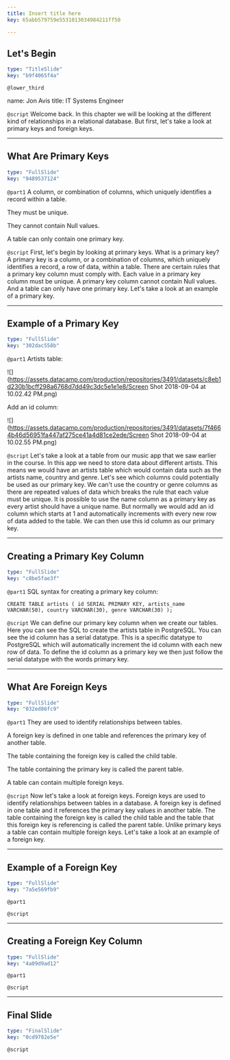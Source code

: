 ```yaml
---
title: Insert title here
key: 65abb579759e5531013034984211ff50

---
```

## Let's Begin

```yaml
type: "TitleSlide"
key: "b9f4065f4a"
```

`@lower_third`

name: Jon Avis
title: IT Systems Engineer


`@script`
Welcome back. In this chapter we will be looking at the different kind of relationships in a relational database. But first, let's take a look at primary keys and foreign keys.


---
## What Are Primary Keys

```yaml
type: "FullSlide"
key: "9489537124"
```

`@part1`
A column, or combination of columns, which uniquely identifies a record within a table.

They must be unique.

They cannot contain Null values.

A table can only contain one primary key.


`@script`
First, let's begin by looking at primary keys. What is a primary key? A primary key is a column, or a combination of columns, which uniquely identifies a record, a row of data, within a table. There are certain rules that a primary key column must comply with. Each value in a primary key column must be unique. A primary key column cannot contain Null values. And a table can only have one primary key. Let's take a look at an example of a primary key.


---
## Example of a Primary Key

```yaml
type: "FullSlide"
key: "302dac558b"
```

`@part1`
Artists table:

![](https://assets.datacamp.com/production/repositories/3491/datasets/c8eb1d230b1bcff298a6768d7dd49c3dc5e1e1e8/Screen Shot 2018-09-04 at 10.02.42 PM.png)

Add an id column:

![](https://assets.datacamp.com/production/repositories/3491/datasets/7f4664b46d56951fa447af275ce41a4d81ce2ede/Screen Shot 2018-09-04 at 10.02.55 PM.png)


`@script`
Let's take a look at a table from our music app that we saw earlier in the course. In this app we need to store data about different artists. This means we would have an artists table which would contain data such as the artists name, country and genre. Let's see which columns could potentially be used as our primary key. We can't use the country or genre columns as there are repeated values of data which breaks the rule that each value must be unique. It is possible to use the name column as a primary key as every artist should have a unique name. But normally we would add an id column which starts at 1 and automatically increments with every new row of data added to the table. We can then use this id column as our primary key.


---
## Creating a Primary Key Column

```yaml
type: "FullSlide"
key: "c8be5fae3f"
```

`@part1`
SQL syntax for creating a primary key column: 

`CREATE TABLE artists (
    id SERIAL PRIMARY KEY,
    artists_name VARCHAR(50),
    country VARCHAR(30),
    genre VARCHAR(30)
);`


`@script`
We can define our primary key column when we create our tables. Here you can see the SQL to create the artists table in PostgreSQL. You can see the id column has a serial datatype. This is a specific datatype to PostgreSQL which will automatically increment the id column with each new row of data. To define the id column as a primary key we then just follow the serial datatype with the words primary key.


---
## What Are Foreign Keys

```yaml
type: "FullSlide"
key: "032ed86fc9"
```

`@part1`
They are used to identify relationships between tables. 

A foreign key is defined in one table and references the primary key of another table. 

The table containing the foreign key is called the child table. 

The table containing the primary key is called the parent table. 

A table can contain multiple foreign keys.


`@script`
Now let's take a look at foreign keys. Foreign keys are used to identify relationships between tables in a database. A foreign key is defined in one table and it references the primary key values in another table. The table containing the foreign key is called the child table and the table that this foreign key is referencing is called the parent table. Unlike primary keys a table can contain multiple foreign keys. Let's take a look at an example of a foreign key.


---
## Example of a Foreign Key

```yaml
type: "FullSlide"
key: "7a5e569fb9"
```

`@part1`



`@script`



---
## Creating a Foreign Key Column

```yaml
type: "FullSlide"
key: "4a09d9ad12"
```

`@part1`



`@script`



---
## Final Slide

```yaml
type: "FinalSlide"
key: "0cd9782e5e"
```

`@script`


